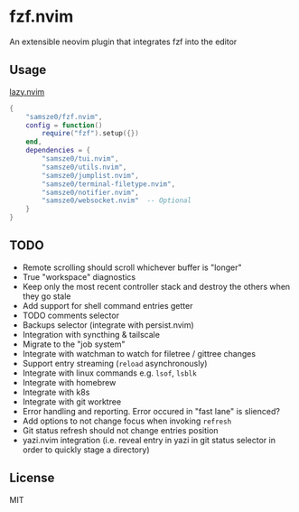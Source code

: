 # fzf.nvim

An extensible neovim plugin that integrates fzf into the editor

## Usage

[lazy.nvim](https://github.com/folke/lazy.nvim)

```lua
{
    "samsze0/fzf.nvim",
    config = function()
        require("fzf").setup({})
    end,
    dependencies = {
        "samsze0/tui.nvim",
        "samsze0/utils.nvim",
        "samsze0/jumplist.nvim",
        "samsze0/terminal-filetype.nvim",
        "samsze0/notifier.nvim",
        "samsze0/websocket.nvim"  -- Optional
    }
}
```

## TODO

- Remote scrolling should scroll whichever buffer is "longer"
- True "workspace" diagnostics
- Keep only the most recent controller stack and destroy the others when they go stale
- Add support for shell command entries getter
- TODO comments selector
- Backups selector (integrate with persist.nvim)
- Integration with syncthing & tailscale
- Migrate to the "job system"
- Integrate with watchman to watch for filetree / gittree changes
- Support entry streaming (`reload` asynchronously)
- Integrate with linux commands e.g. `lsof`, `lsblk`
- Integrate with homebrew
- Integrate with k8s
- Integrate with git worktree
- Error handling and reporting. Error occured in "fast lane" is slienced?
- Add options to not change focus when invoking `refresh`
- Git status refresh should not change entries position
- yazi.nvim integration (i.e. reveal entry in yazi in git status selector in order to quickly stage a directory)

## License

MIT
